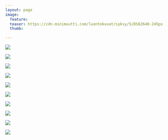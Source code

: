 ```yaml
---
layout: page
image:
  feature:
  teaser: https://cdn.minimuutti.com/luontokuvat/syksy/5/DS62640-245px.jpg
  thumb:

---
```


![](https://cdn.minimuutti.com/luontokuvat/syksy/5/DS62641-800px.jpg)

![](https://cdn.minimuutti.com/luontokuvat/syksy/5/DS62641_01-800px.jpg)

![](https://cdn.minimuutti.com/luontokuvat/syksy/5/DS62641_04-800px.jpg)

![](https://cdn.minimuutti.com/luontokuvat/syksy/5/DS62642-800px.jpg)

![](https://cdn.minimuutti.com/luontokuvat/syksy/5/DS62645-800px.jpg)

![](https://cdn.minimuutti.com/luontokuvat/syksy/5/DS62647-800px.jpg)

![](https://cdn.minimuutti.com/luontokuvat/syksy/5/DS62653-800px.jpg)

![](https://cdn.minimuutti.com/luontokuvat/syksy/5/DS62653_01-800px.jpg)

![](https://cdn.minimuutti.com/luontokuvat/syksy/5/DS62672-800px.jpg)

![](https://cdn.minimuutti.com/luontokuvat/syksy/5/DS62672_04-800px.jpg)
